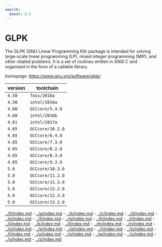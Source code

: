 ```yaml
---
search:
  boost: 0.5
---
```

# GLPK

The GLPK (GNU Linear Programming Kit) package is intended for  solving large-scale linear programming (LP),  mixed integer programming (MIP), and other related problems.  It is a set of routines written in ANSI C   and organized in the form of a callable library.

*homepage*: <https://www.gnu.org/software/glpk/>

version | toolchain
--------|----------
``4.58`` | ``foss/2016a``
``4.58`` | ``intel/2016a``
``4.60`` | ``GCCcore/5.4.0``
``4.60`` | ``intel/2016b``
``4.61`` | ``intel/2017a``
``4.65`` | ``GCCcore/10.2.0``
``4.65`` | ``GCCcore/6.4.0``
``4.65`` | ``GCCcore/7.3.0``
``4.65`` | ``GCCcore/8.2.0``
``4.65`` | ``GCCcore/8.3.0``
``4.65`` | ``GCCcore/9.3.0``
``5.0`` | ``GCCcore/10.3.0``
``5.0`` | ``GCCcore/11.2.0``
``5.0`` | ``GCCcore/11.3.0``
``5.0`` | ``GCCcore/12.2.0``
``5.0`` | ``GCCcore/12.3.0``
``5.0`` | ``GCCcore/13.2.0``

[../0/index.md](0) - [../a/index.md](a) - [../b/index.md](b) - [../c/index.md](c) - [../d/index.md](d) - [../e/index.md](e) - [../f/index.md](f) - [../g/index.md](g) - [../h/index.md](h) - [../i/index.md](i) - [../j/index.md](j) - [../k/index.md](k) - [../l/index.md](l) - [../m/index.md](m) - [../n/index.md](n) - [../o/index.md](o) - [../p/index.md](p) - [../q/index.md](q) - [../r/index.md](r) - [../s/index.md](s) - [../t/index.md](t) - [../u/index.md](u) - [../v/index.md](v) - [../w/index.md](w) - [../x/index.md](x) - [../y/index.md](y) - [../z/index.md](z)

